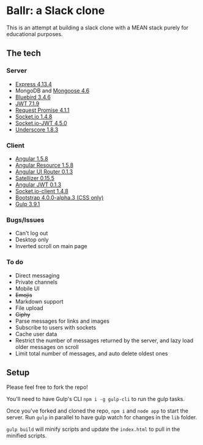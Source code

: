 # Ballr: a Slack clone


This is an attempt at building a slack clone with a MEAN stack purely for educational purposes.

## The tech

### Server

- [Express 4.13.4](http://expressjs.com/)
- MongoDB and [Mongoose 4.6](http://mongoosejs.com)
- [Bluebird 3.4.6](https://github.com/petkaantonov/bluebird)
- [JWT 7.1.9](https://github.com/auth0/node-jsonwebtoken#readme)
- [Request Promise 4.1.1](https://github.com/request/request-promise#readme)
- [Socket.io 1.4.8](https://github.com/Automattic/socket.io#readme)
- [Socket.io-JWT 4.5.0](https://github.com/auth0/socketio-jwt#readme)
- [Underscore 1.8.3](http://underscorejs.org)

### Client

- [Angular 1.5.8](https://github.com/angular/bower-angular)
- [Angular Resource 1.5.8](https://github.com/angular/bower-angular-resource)
- [Angular UI Router 0.1.3](https://github.com/angular-ui/ui-router)
- [Satellizer 0.15.5](https://github.com/sahat/satellizer)
- [Angular JWT 0.1.3](https://github.com/auth0/angular-jwt)
- [Socket.io-client 1.4.8](https://github.com/LearnBoost/socket.io-client)
- [Bootstrap 4.0.0-alpha.3 (CSS only)](http://v4-alpha.getbootstrap.com/)
- [Gulp 3.9.1](http://gulpjs.com)

### Bugs/Issues

- Can't log out
- Desktop only
- Inverted scroll on main page

### To do

- Direct messaging
- Private channels
- Mobile UI
- <del>Emojis</del> 
- Markdown support
- File upload
- <del>Giphy</del>
- Parse messages for links and images
- Subscribe to users with sockets
- Cache user data
- Restrict the number of messages returned by the server, and lazy load older messages on scroll
- Limit total number of messages, and auto delete oldest ones


## Setup

Please feel free to fork the repo!

You'll need to have Gulp's CLI `npm i -g gulp-cli` to run the gulp tasks.

Once you've forked and cloned the repo, `npm i` and `node app` to start the server.
Run `gulp` in parallel to have gulp watch for changes in the `lib` folder.

`gulp build` will minify scripts and update the `index.html` to pull in the minified scripts.
